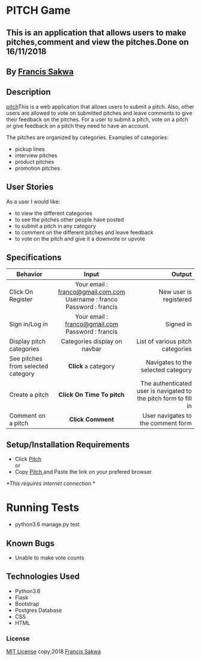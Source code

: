 # PITCH Game
## This is an application that allows users to make pitches,comment and view the pitches.Done on 16/11/2018


## By **[Francis Sakwa](https://github.com/FrancisSakwa89)**

## Description
 [pitch](https://pitch-5.herokuapp.com/)This is a web application that allows users to submit a pitch. Also, other users are allowed to vote on submitted pitches and leave comments to give their feedback on the pitches. For a user to submit a pitch, vote on a pitch or give feedback on a pitch they need to have an account. <br>

The pitches are organized by categories. Examples of categories: <br> 
- pickup lines
- interview pitches
- product pitches
- promotion pitches

## User Stories
As a user I would like:
* to view the different categories
* to see the pitches other people have posted
* to submit a pitch in any category
* to comment on the different pitches and leave feedback
* to vote on the pitch and give it a downvote or upvote

## Specifications
| Behavior        | Input           | Output  |
| ------------- |:-------------:| -----:|
| Click On Register | Your email : franco@gmail.com.com <br> Username : franco <br> Password : francis | New user is registered |
| Sign in/Log in | Your email : franco@gmail.com <br> Password : francis | Signed in |
| Display pitch categories | Categories display on navbar | List of various pitch categories |
| See pitches from selected category | **Click** a category | Navigates to the selected category |
| Create a pitch | **Click On Time To pitch** | The authenticated user is navigated to the pitch form to fill in |
| Comment on a pitch | **Click Comment** | User navigates to the comment form  |

## Setup/Installation Requirements

* Click [Pitch](https://pitch-5.herokuapp.com/) <br/>
  or <br/>
* Copy [Pitch ](https://pitch-5.herokuapp.com/) and  Paste the link on your prefered browser

_*This requires internet connection._*

# Running Tests
* python3.6 manage.py test

## Known Bugs

- Unable to make vote counts


## Technologies Used
- Python3.6
- Flask
- Bootstrap
- Postgres Database
- CSS
- HTML

### License

[MIT License](https://choosealicense.com/licenses/mit/#) copy;2018 [Francis Sakwa](https://github.com/FrancisSakwa89/)
